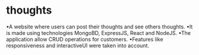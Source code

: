 # thoughts
•A website where users can post their thoughts and see others thoughts.
•It is made using technologies MongoBD, ExpressJS, React and NodeJS.
•The application allow CRUD operations for customers.
•Features like responsiveness and interactiveUI were taken into account.
